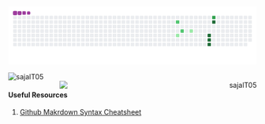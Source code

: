 <!-- snake eating contributions gif -->
<p align="center">
  <img src="https://github.com/sajalT05/sajalT05/blob/output/github-contribution-grid-snake.gif"></img>
</p>

<!-- github dynamic details -->
  <!-- github statstics -->
  <p align="left">
    <img align="left" src="https://github-readme-stats.vercel.app/api?username=sajalT05" alt="sajalT05" width="400" />
  </p>
  <!-- github streaks -->
  <p align="right">
    <img align="right" src="https://github-readme-streak-stats.herokuapp.com?user=sajalT05&stroke=79B8FF&border=00000053&fire=044289&ring=2188FFDF&currStreakLabel=044289" alt="sajalT05" width="400" />
  </p>
<!-- github trophies -->

<br>

<h4>Useful Resources</h4>
  
1. [Github Makrdown Syntax Cheatsheet](https://github.com/sajalT05/repository/blob/main/resources/github-markdown-syntax.md)
